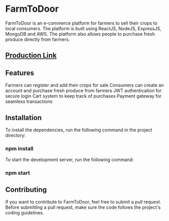# FarmToDoor
FarmToDoor is an e-commerce platform for farmers to sell their crops to local consumers. The platform is built using ReactJS, NodeJS, ExpressJS, MongoDB and AWS. The platform also allows people to purchase fresh produce directly from farmers.

## [Production Link](https://farmtodoor-607a8.web.app/)

## Features
Farmers can register and add their crops for sale
Consumers can create an account and purchase fresh produce from farmers
JWT authentication for secure login
Cart system to keep track of purchases
Payment gateway for seamless transactions

## Installation
To install the dependencies, run the following command in the project directory:
### npm install
To start the development server, run the following command:
### npm start

## Contributing
If you want to contribute to FarmToDoor, feel free to submit a pull request. Before submitting a pull request, make sure the code follows the project's coding guidelines.
